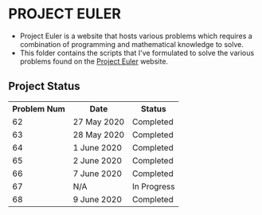 # PROJECT EULER
- Project Euler is a website that hosts various problems which requires a combination of programming and mathematical knowledge to solve.
- This folder contains the scripts that I've formulated to solve the various problems found on the [Project Euler](https://projecteuler.net/archives) website.

## Project Status
<table>
  	<tr>
    		<th>Problem Num</th>
    		<th>Date</th>
    		<th>Status</th>
  	</tr>
  	<tr>
		<td>62</td>
		<td>27 May 2020</td>
		<td>Completed</td>
	</tr>
	<tr>
		<td>63</td>
		<td>28 May 2020</td>
		<td>Completed</td>
	</tr>
	<tr>
		<td>64</td>
		<td>1 June 2020</td>
		<td>Completed</td>
	</tr>
	<tr>
		<td>65</td>
		<td>2 June 2020</td>
		<td>Completed</td>
	</tr>
	<tr>
		<td>66</td>
		<td>7 June 2020</td>
		<td>Completed</td>
	</tr>
	<tr>
		<td>67</td>
		<td>N/A</td>
		<td>In Progress</td>
	</tr>
	<tr>
		<td>68</td>
		<td>9 June 2020</td>
		<td>Completed</td>
	</tr>
</table>
